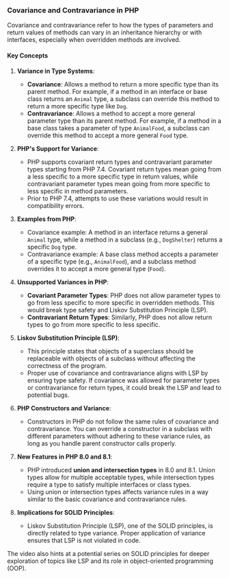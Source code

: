 ### Covariance and Contravariance in PHP

Covariance and contravariance refer to how the types of parameters and return values of methods can vary in an inheritance hierarchy or with interfaces, especially when overridden methods are involved.

#### Key Concepts

1. **Variance in Type Systems**:
    - **Covariance**: Allows a method to return a more specific type than its parent method. For example, if a method in an interface or base class returns an `Animal` type, a subclass can override this method to return a more specific type like `Dog`.
    - **Contravariance**: Allows a method to accept a more general parameter type than its parent method. For example, if a method in a base class takes a parameter of type `AnimalFood`, a subclass can override this method to accept a more general `Food` type.

2. **PHP's Support for Variance**:
    - PHP supports covariant return types and contravariant parameter types starting from PHP 7.4. Covariant return types mean going from a less specific to a more specific type in return values, while contravariant parameter types mean going from more specific to less specific in method parameters.
    - Prior to PHP 7.4, attempts to use these variations would result in compatibility errors.

3. **Examples from PHP**:
    - Covariance example: A method in an interface returns a general `Animal` type, while a method in a subclass (e.g., `DogShelter`) returns a specific `Dog` type.
    - Contravariance example: A base class method accepts a parameter of a specific type (e.g., `AnimalFood`), and a subclass method overrides it to accept a more general type (`Food`).

4. **Unsupported Variances in PHP**:
    - **Covariant Parameter Types**: PHP does not allow parameter types to go from less specific to more specific in overridden methods. This would break type safety and Liskov Substitution Principle (LSP).
    - **Contravariant Return Types**: Similarly, PHP does not allow return types to go from more specific to less specific.

5. **Liskov Substitution Principle (LSP)**:
    - This principle states that objects of a superclass should be replaceable with objects of a subclass without affecting the correctness of the program.
    - Proper use of covariance and contravariance aligns with LSP by ensuring type safety. If covariance was allowed for parameter types or contravariance for return types, it could break the LSP and lead to potential bugs.

6. **PHP Constructors and Variance**:
    - Constructors in PHP do not follow the same rules of covariance and contravariance. You can override a constructor in a subclass with different parameters without adhering to these variance rules, as long as you handle parent constructor calls properly.

7. **New Features in PHP 8.0 and 8.1**:
    - PHP introduced **union and intersection types** in 8.0 and 8.1. Union types allow for multiple acceptable types, while intersection types require a type to satisfy multiple interfaces or class types.
    - Using union or intersection types affects variance rules in a way similar to the basic covariance and contravariance rules.

8. **Implications for SOLID Principles**:
    - Liskov Substitution Principle (LSP), one of the SOLID principles, is directly related to type variance. Proper application of variance ensures that LSP is not violated in code.

The video also hints at a potential series on SOLID principles for deeper exploration of topics like LSP and its role in object-oriented programming (OOP).